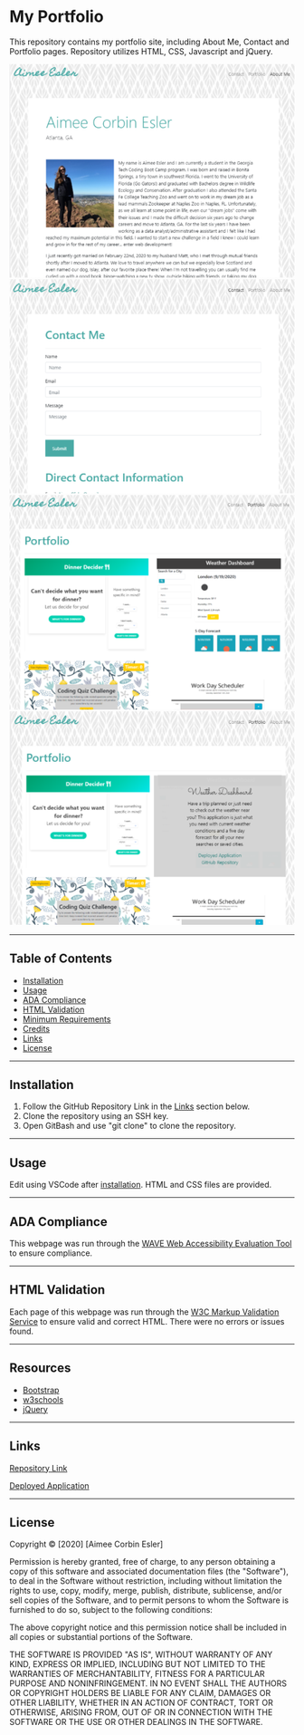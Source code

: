# My Portfolio
This repository contains my portfolio site, including About Me, Contact and Portfolio pages. Repository utilizes HTML, CSS, Javascript and jQuery.

![About Me](assets/readme_images/about-me.PNG)
![Contact](assets/readme_images/contact.PNG)
![Portfolio](assets/readme_images/portfolio.PNG)
![Portfolio Hover](assets/readme_images/portfolio-hover.PNG)

-----

## Table of Contents
* [Installation](#installation)
* [Usage](#Usage)
* [ADA Compliance](#ada-compliance)
* [HTML Validation](#html-validation)
* [Minimum Requirements](#minimum-requirements)
* [Credits](#credits)
* [Links](#Links)
* [License](#license)

-----

## Installation
1. Follow the GitHub Repository Link in the [Links](#Links) section below.
1. Clone the repository using an SSH key.
1. Open GitBash and use "git clone" to clone the repository.

-----

## Usage
Edit using VSCode after [installation](#installation). HTML and CSS files are provided.

-----

## ADA Compliance
This webpage was run through the [WAVE Web Accessibility Evaluation Tool](https://wave.webaim.org/) to ensure compliance.

-----

## HTML Validation
Each page of this webpage was run through the [W3C Markup Validation Service](https://validator.w3.org/) to ensure valid and correct HTML. There were no errors or issues found.

-----

## Resources

* [Bootstrap](https://getbootstrap.com/)
* [w3schools](https://www.w3schools.com)
* [jQuery](https://api.jquery.com/)

-----

## Links
[Repository Link](https://github.com/aimeecesler/portfolio-v2)

[Deployed Application](http://www.aimeecesler.com)

-----

## License
Copyright &copy; [2020] [Aimee Corbin Esler]

Permission is hereby granted, free of charge, to any person obtaining a copy
of this software and associated documentation files (the "Software"), to deal
in the Software without restriction, including without limitation the rights
to use, copy, modify, merge, publish, distribute, sublicense, and/or sell
copies of the Software, and to permit persons to whom the Software is
furnished to do so, subject to the following conditions:

The above copyright notice and this permission notice shall be included in all
copies or substantial portions of the Software.

THE SOFTWARE IS PROVIDED "AS IS", WITHOUT WARRANTY OF ANY KIND, EXPRESS OR
IMPLIED, INCLUDING BUT NOT LIMITED TO THE WARRANTIES OF MERCHANTABILITY,
FITNESS FOR A PARTICULAR PURPOSE AND NONINFRINGEMENT. IN NO EVENT SHALL THE
AUTHORS OR COPYRIGHT HOLDERS BE LIABLE FOR ANY CLAIM, DAMAGES OR OTHER
LIABILITY, WHETHER IN AN ACTION OF CONTRACT, TORT OR OTHERWISE, ARISING FROM,
OUT OF OR IN CONNECTION WITH THE SOFTWARE OR THE USE OR OTHER DEALINGS IN THE
SOFTWARE.
